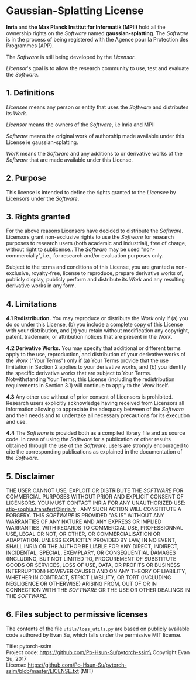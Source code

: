 Gaussian-Splatting License
===========================

**Inria** and **the Max Planck Institut for Informatik (MPII)** hold all the ownership rights on the *Software* named **gaussian-splatting**.
The *Software* is in the process of being registered with the Agence pour la Protection des
Programmes (APP).

The *Software* is still being developed by the *Licensor*.

*Licensor*'s goal is to allow the research community to use, test and evaluate
the *Software*.

## 1.  Definitions

*Licensee* means any person or entity that uses the *Software* and distributes
its *Work*.

*Licensor* means the owners of the *Software*, i.e Inria and MPII

*Software* means the original work of authorship made available under this
License ie gaussian-splatting.

*Work* means the *Software* and any additions to or derivative works of the
*Software* that are made available under this License.


## 2.  Purpose
This license is intended to define the rights granted to the *Licensee* by
Licensors under the *Software*.

## 3.  Rights granted

For the above reasons Licensors have decided to distribute the *Software*.
Licensors grant non-exclusive rights to use the *Software* for research purposes
to research users (both academic and industrial), free of charge, without right
to sublicense.. The *Software* may be used "non-commercially", i.e., for research
and/or evaluation purposes only.

Subject to the terms and conditions of this License, you are granted a
non-exclusive, royalty-free, license to reproduce, prepare derivative works of,
publicly display, publicly perform and distribute its *Work* and any resulting
derivative works in any form.

## 4.  Limitations

**4.1 Redistribution.** You may reproduce or distribute the *Work* only if (a) you do
so under this License, (b) you include a complete copy of this License with
your distribution, and (c) you retain without modification any copyright,
patent, trademark, or attribution notices that are present in the *Work*.

**4.2 Derivative Works.** You may specify that additional or different terms apply
to the use, reproduction, and distribution of your derivative works of the *Work*
("Your Terms") only if (a) Your Terms provide that the use limitation in
Section 2 applies to your derivative works, and (b) you identify the specific
derivative works that are subject to Your Terms. Notwithstanding Your Terms,
this License (including the redistribution requirements in Section 3.1) will
continue to apply to the *Work* itself.

**4.3** Any other use without of prior consent of Licensors is prohibited. Research
users explicitly acknowledge having received from Licensors all information
allowing to appreciate the adequacy between of the *Software* and their needs and
to undertake all necessary precautions for its execution and use.

**4.4** The *Software* is provided both as a compiled library file and as source
code. In case of using the *Software* for a publication or other results obtained
through the use of the *Software*, users are strongly encouraged to cite the
corresponding publications as explained in the documentation of the *Software*.

## 5.  Disclaimer

THE USER CANNOT USE, EXPLOIT OR DISTRIBUTE THE *SOFTWARE* FOR COMMERCIAL PURPOSES
WITHOUT PRIOR AND EXPLICIT CONSENT OF LICENSORS. YOU MUST CONTACT INRIA FOR ANY
UNAUTHORIZED USE: stip-sophia.transfert@inria.fr . ANY SUCH ACTION WILL
CONSTITUTE A FORGERY. THIS *SOFTWARE* IS PROVIDED "AS IS" WITHOUT ANY WARRANTIES
OF ANY NATURE AND ANY EXPRESS OR IMPLIED WARRANTIES, WITH REGARDS TO COMMERCIAL
USE, PROFESSIONNAL USE, LEGAL OR NOT, OR OTHER, OR COMMERCIALISATION OR
ADAPTATION. UNLESS EXPLICITLY PROVIDED BY LAW, IN NO EVENT, SHALL INRIA OR THE
AUTHOR BE LIABLE FOR ANY DIRECT, INDIRECT, INCIDENTAL, SPECIAL, EXEMPLARY, OR
CONSEQUENTIAL DAMAGES (INCLUDING, BUT NOT LIMITED TO, PROCUREMENT OF SUBSTITUTE
GOODS OR SERVICES, LOSS OF USE, DATA, OR PROFITS OR BUSINESS INTERRUPTION)
HOWEVER CAUSED AND ON ANY THEORY OF LIABILITY, WHETHER IN CONTRACT, STRICT
LIABILITY, OR TORT (INCLUDING NEGLIGENCE OR OTHERWISE) ARISING FROM, OUT OF OR
IN CONNECTION WITH THE *SOFTWARE* OR THE USE OR OTHER DEALINGS IN THE *SOFTWARE*.

## 6.  Files subject to permissive licenses
The contents of the file ```utils/loss_utils.py``` are based on publicly available code authored by Evan Su, which falls under the permissive MIT license.

Title: pytorch-ssim\
Project code: https://github.com/Po-Hsun-Su/pytorch-ssim\
Copyright Evan Su, 2017\
License: https://github.com/Po-Hsun-Su/pytorch-ssim/blob/master/LICENSE.txt (MIT)
